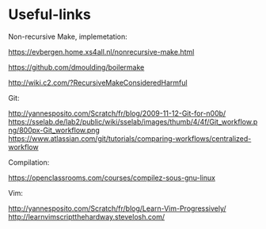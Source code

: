 # Useful-links

Non-recursive Make, implemetation:

https://evbergen.home.xs4all.nl/nonrecursive-make.html

https://github.com/dmoulding/boilermake

http://wiki.c2.com/?RecursiveMakeConsideredHarmful

Git:

http://yannesposito.com/Scratch/fr/blog/2009-11-12-Git-for-n00b/
https://sselab.de/lab2/public/wiki/sselab/images/thumb/4/4f/Git_workflow.png/800px-Git_workflow.png
https://www.atlassian.com/git/tutorials/comparing-workflows/centralized-workflow

Compilation:

https://openclassrooms.com/courses/compilez-sous-gnu-linux

Vim:

http://yannesposito.com/Scratch/fr/blog/Learn-Vim-Progressively/
http://learnvimscriptthehardway.stevelosh.com/
